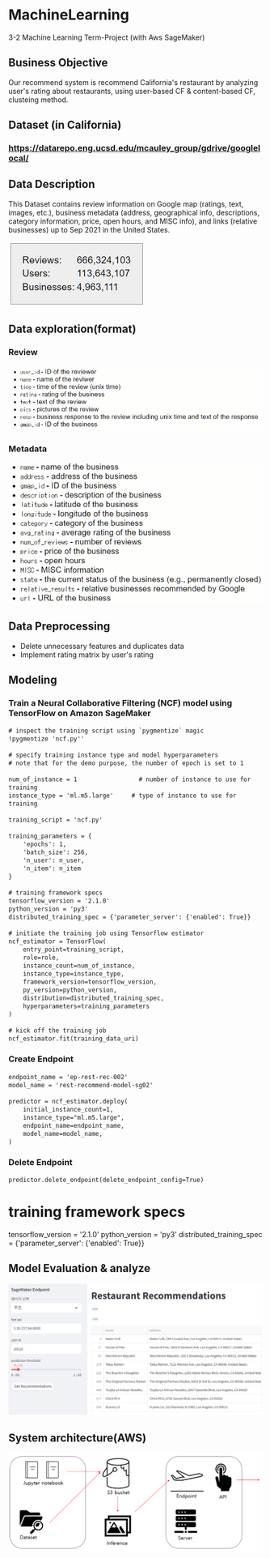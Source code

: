 ﻿# MachineLearning
3-2 Machine Learning Term-Project (with Aws SageMaker)
## Business Objective
Our recommend system is recommend California's restaurant by analyzing user's rating about restaurants, using  user-based CF & content-based CF, clusteing method.

## Dataset (in California)
### https://datarepo.eng.ucsd.edu/mcauley_group/gdrive/googlelocal/

## Data Description
This Dataset contains review information on Google map (ratings, text, images, etc.), business metadata (address, geographical info, descriptions, category information, price, open hours, and MISC info), and links (relative businesses) up to Sep 2021 in the United States.

![Alt text](src/image.png)

## Data exploration(format)
### Review

![Alt text](src/image-1.png)

### Metadata

![Alt text](src/image-2.png)

## Data Preprocessing
- Delete unnecessary features and duplicates data
- Implement rating matrix by user's rating

## Modeling

### Train a Neural Collaborative Filtering (NCF) model using TensorFlow on Amazon SageMaker

```
# inspect the training script using `pygmentize` magic
!pygmentize 'ncf.py''

# specify training instance type and model hyperparameters
# note that for the demo purpose, the number of epoch is set to 1

num_of_instance = 1                 # number of instance to use for training
instance_type = 'ml.m5.large'     # type of instance to use for training

training_script = 'ncf.py'

training_parameters = {
    'epochs': 1,
    'batch_size': 256, 
    'n_user': n_user, 
    'n_item': n_item
}

# training framework specs
tensorflow_version = '2.1.0'
python_version = 'py3'
distributed_training_spec = {'parameter_server': {'enabled': True}}

# initiate the training job using Tensorflow estimator
ncf_estimator = TensorFlow(
    entry_point=training_script,
    role=role,
    instance_count=num_of_instance,
    instance_type=instance_type,
    framework_version=tensorflow_version,
    py_version=python_version,
    distribution=distributed_training_spec,
    hyperparameters=training_parameters
)

# kick off the training job
ncf_estimator.fit(training_data_uri)
```
### Create Endpoint
```
endpoint_name = 'ep-rest-rec-002'
model_name = 'rest-recommend-model-sg02'

predictor = ncf_estimator.deploy(
    initial_instance_count=1, 
    instance_type="ml.m5.large", 
    endpoint_name=endpoint_name,
    model_name=model_name,
)
```

### Delete Endpoint
```
predictor.delete_endpoint(delete_endpoint_config=True)
```

# training framework specs
tensorflow_version = '2.1.0'
python_version = 'py3'
distributed_training_spec = {'parameter_server': {'enabled': True}}

## Model Evaluation & analyze

![Alt text](src/image-3.png)

## System architecture(AWS)

![Alt text](src/image-4.png)
